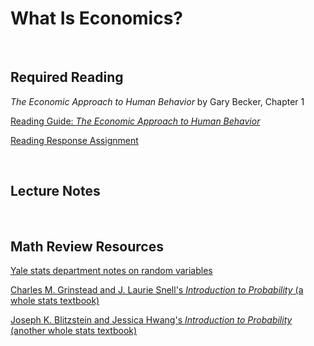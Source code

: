 # What Is Economics?  

<br>

## Required Reading  

_The Economic Approach to Human Behavior_ by Gary Becker, Chapter 1 

[Reading Guide:  _The Economic Approach to Human Behavior_](ECON251-Becker-reading-guide.pdf)

[Reading Response Assignment](https://www.gradescope.com/courses/432869/assignments/2243726/)

<br>

## Lecture Notes



<br>

## Math Review Resources

[Yale stats department notes on random variables](http://www.stat.yale.edu/Courses/1997-98/101/ranvar.htm)  

[Charles M. Grinstead and J. Laurie Snell's _Introduction to Probability_ (a whole stats textbook)](https://math.dartmouth.edu/~prob/prob/prob.pdf)  

[Joseph K. Blitzstein and Jessica Hwang's _Introduction to Probability_ (another whole stats textbook)](http://probabilitybook.net/)

